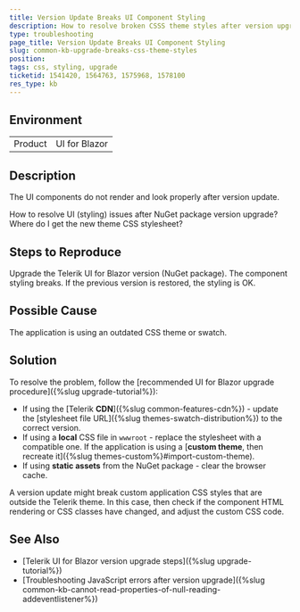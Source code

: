 ```yaml
---
title: Version Update Breaks UI Component Styling
description: How to resolve broken CSSS theme styles after version upgrade of Telerik UI for Blazor
type: troubleshooting
page_title: Version Update Breaks UI Component Styling
slug: common-kb-upgrade-breaks-css-theme-styles
position: 
tags: css, styling, upgrade
ticketid: 1541420, 1564763, 1575968, 1578100
res_type: kb
---
```


## Environment

<table>
    <tbody>
        <tr>
          <td>Product</td>
          <td>UI for Blazor</td>
        </tr>
    </tbody>
</table>

## Description

The UI components do not render and look properly after version update.

How to resolve UI (styling) issues after NuGet package version upgrade? Where do I get the new theme CSS stylesheet?

## Steps to Reproduce

Upgrade the Telerik UI for Blazor version (NuGet package). The component styling breaks. If the previous version is restored, the styling is OK.

## Possible Cause

The application is using an outdated CSS theme or swatch.

## Solution

To resolve the problem, follow the [recommended UI for Blazor upgrade procedure]({%slug upgrade-tutorial%}):

* If using the [Telerik **CDN**]({%slug common-features-cdn%}) - update the [stylesheet file URL]({%slug themes-swatch-distribution%}) to the correct version.
* If using a **local** CSS file in `wwwroot` - replace the stylesheet with a compatible one. If the application is using a [**custom theme**, then recreate it]({%slug themes-custom%}#import-custom-theme).
* If using **static assets** from the NuGet package - clear the browser cache.

A version update might break custom application CSS styles that are outside the Telerik theme. In this case, then check if the component HTML rendering or CSS classes have changed, and adjust the custom CSS code.

## See Also

* [Telerik UI for Blazor version upgrade steps]({%slug upgrade-tutorial%})
* [Troubleshooting JavaScript errors after version upgrade]({%slug common-kb-cannot-read-properties-of-null-reading-addeventlistener%})
